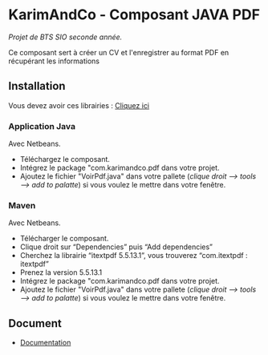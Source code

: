 # KarimAndCo - Composant JAVA PDF

*Projet de BTS SIO seconde année.*

Ce composant sert à créer un CV et l'enregistrer au format PDF en récupérant les informations 

## Installation

Vous devez avoir ces librairies : [Cliquez ici](https://drive.google.com/drive/folders/1SffbFEgjzfLVLia0XcM6A5xaVZoLIS67?usp=sharing)

### Application Java

Avec Netbeans.

* Téléchargez le composant.
* Intégrez le package "com.karimandco.pdf dans votre projet.
* Ajoutez le fichier "VoirPdf.java" dans votre pallete (*clique droit --> tools --> add to palatte*) si vous voulez le mettre dans votre fenêtre.

### Maven

Avec Netbeans.

* Télécharger le composant.
* Clique droit sur “Dependencies” puis “Add dependencies”
* Cherchez la librairie “itextpdf 5.5.13.1”, vous trouverez “com.itextpdf : itextpdf”
* Prenez la version 5.5.13.1
* Intégrez le package "com.karimandco.pdf dans votre projet.
* Ajoutez le fichier "VoirPdf.java" dans votre pallete (*clique droit --> tools --> add to palatte*) si vous voulez le mettre dans votre fenêtre.

## Document

* [Documentation](https://docs.google.com/document/d/119Ruata1XwvecIp7XuenZ_cP0t_y3ueiwdJiSaINICg/edit?usp=sharing)
